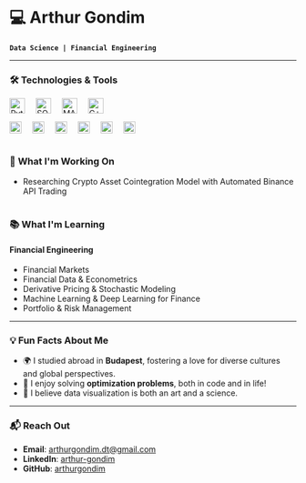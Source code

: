# 💻 Arthur Gondim  
**`Data Science | Financial Engineering`**  

---

### 🛠️ **Technologies & Tools**  
  
<p>
  <img align="center" alt="Python" width="27px" style="padding-right:15px;" src="https://cdn.jsdelivr.net/gh/devicons/devicon/icons/python/python-plain.svg" />
  <img align="center" alt="SQL" width="27px" style="padding-right:15px;" src="https://cdn.jsdelivr.net/gh/devicons/devicon/icons/azuresqldatabase/azuresqldatabase-original.svg" />
  <img align="center" alt="MATLAB" width="27px" style="padding-right:15px;" src="https://cdn.jsdelivr.net/gh/devicons/devicon/icons/matlab/matlab-original.svg" />
  <img align="center" alt="C++" width="27px" style="padding-right:15px;" src="https://cdn.jsdelivr.net/gh/devicons/devicon/icons/cplusplus/cplusplus-plain.svg" />
</p>
<p>
  <img align="center" alt="Pandas" width="21px" style="padding-right:15px;" src="https://cdn.jsdelivr.net/gh/devicons/devicon/icons/pandas/pandas-original.svg" />
  <img align="center" alt="Numpy" width="21px" style="padding-right:15px;" src="https://cdn.jsdelivr.net/gh/devicons/devicon/icons/numpy/numpy-original.svg" />
  <img align="center" alt="Scikit-learn" width="21px" style="padding-right:15px;" src="https://cdn.jsdelivr.net/gh/devicons/devicon/icons/scikitlearn/scikitlearn-original.svg" />
  <img align="center" alt="Matplotlib" width="21px" style="padding-right:15px;" src="https://cdn.jsdelivr.net/gh/devicons/devicon/icons/matplotlib/matplotlib-original.svg" />
  <img align="center" alt="GitHub" width="21px" style="padding-right:15px;" src="https://cdn.jsdelivr.net/gh/devicons/devicon/icons/github/github-original.svg" />
  <img align="center" alt="Jupyter" width="21px" style="padding-right:15px;" src="https://cdn.jsdelivr.net/gh/devicons/devicon/icons/jupyter/jupyter-original-wordmark.svg" />
</p>


#
### 🚀 **What I'm Working On**   
- Researching Crypto Asset Cointegration Model with Automated Binance API Trading
#

### 📚 **What I'm Learning**  
#### **Financial Engineering**  
- Financial Markets
- Financial Data & Econometrics  
- Derivative Pricing & Stochastic Modeling
- Machine Learning & Deep Learning for Finance  
- Portfolio & Risk Management 


---
<!-- This section is a draft for future updates 



## 🌟 **Projects**  
- [**Classificador de Ativos**](https://github.com/yourusername/classificador-de-ativos)  
  Machine learning model that integrates **price data**, **technical indicators**, **fundamental analysis**, and **sentiment analysis** for weekly asset performance classification.  

- [**IBOV Returns Analysis**](https://github.com/yourusername/ibov-returns-kde)  
  Statistical and KDE-based analysis of IBOVESPA returns compared with a normal distribution.  

- [**Portfolio Risk Simulator**](https://github.com/yourusername/portfolio-risk-simulator)  
  A simulation-based tool for exploring the effects of **stochastic modeling** on portfolio performance.  

---
-->

### 💡 **Fun Facts About Me**  
- 🌍 I studied abroad in **Budapest**, fostering a love for diverse cultures and global perspectives.  
- 🧩 I enjoy solving **optimization problems**, both in code and in life!  
- 🎨 I believe data visualization is both an art and a science.  

---

### 📬 **Reach Out**  
- **Email**: arthurgondim.dt@gmail.com  
- **LinkedIn**: [arthur-gondim](https://www.linkedin.com/in/arthur-gondim/)  
- **GitHub**: [arthurgondim](https://github.com/arthurg161)  

